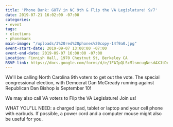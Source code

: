 ```yaml
---
title: 'Phone Bank: GOTV in NC 9th & Flip the VA Legislature! 9/7'
date: 2019-07-21 16:02:00 -07:00
categories:
- event
tags:
- elections
- phonebank
main-image: "/uploads/3%20red%20phones%20copy-14f9a0.jpg"
event-start-date: 2019-09-07 13:00:00 -07:00
event-end-date: 2019-09-07 16:00:00 -07:00
Location: Finnish Hall, 1970 Chestnut St, Berkeley CA
RSVP-link: https://docs.google.com/forms/d/e/1FAIpQLScMlsmcugNesdAXJtDo6vqSZikkiYdk_DFUFwWDCPezFIzZ6w/viewform
---
```


We'll be calling North Carolina 9th voters to get out the vote. The special congressional election, with Democrat Dan McCready running against Republican Dan Bishop is September 10! 

We may also call VA voters to Flip the VA Legislature!   Join us!

WHAT YOU"LL NEED: a charged ipad, tablet or laptop and your cell phone with earbuds.  If possible, a power cord and a computer mouse might also be useful for you.
